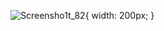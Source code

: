 ![Screensho1t_82](https://user-images.githubusercontent.com/48147673/168488879-68ad7444-e40e-404d-867a-ae2c090201cf.png){ width: 200px; }
